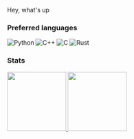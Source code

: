 Hey, what's up

### Preferred languages

![Python](https://img.shields.io/badge/-Python-000?&logo=Python)
![C++](https://img.shields.io/badge/-C++-000?&logo=c%2b%2b&logoColor=00599C)
![C](https://img.shields.io/badge/-C-000?&logo=C)
![Rust](https://img.shields.io/badge/-Rust-000?&logo=Rust)

### Stats
<a href="https://github.com/L-Nafaryus">
  <img height="137px" src="https://github-readme-stats.vercel.app/api?username=L-Nafaryus&hide_title=true&hide_border=true&show_icons=true&include_all_commits=true&count_private=true&line_height=21&theme=gruvbox" />
  <img height="137px" src="https://github-readme-stats.vercel.app/api/top-langs/?username=L-Nafaryus&hide=html,java&hide_title=true&hide_border=true&layout=compact&langs_count=6&theme=gruvbox" />
</a>
